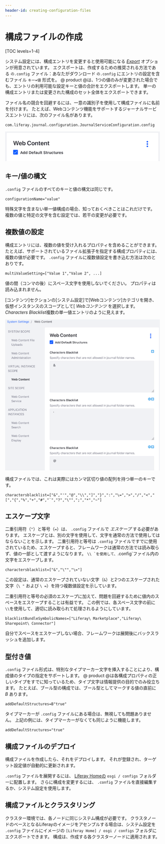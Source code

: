 ```yaml
---
header-id: creating-configuration-files
---
```


# 構成ファイルの作成

[TOC levels=1-4]

システム設定には、構成エントリを変更すると使用可能になる [*Export*](/docs/7-1/user/-/knowledge_base/u/system-settings#exporting-and-importing-configurations) オプションが用意されています。 エクスポートは、作成するための推奨される方法である `の.config` ファイル：あなたがダウンロード `の.config` にエントリの設定を含むファイル `キー=値` 形式を。 @ product @は、1つの値のみが変更された場合でも、エントリの利用可能な設定キーと値の合計をエクスポートします。 単一の構成エントリまたは変更された構成のセット全体をエクスポートできます。

ファイル名の競合を回避するには、一意の識別子を使用して構成ファイルに名前を付けます。 たとえば、Webコンテンツ機能をサポートするジャーナルサービスエントリには、次のファイル名があります。

    com.liferay.journal.configuration.JournalServiceConfiguration.config

![図1：Webコンテンツシステム設定のエントリには、バックエンドID <code>com.liferay.journal.configuration.JournalServiceConfiguration</code>ます。](../../../../images/config-web-content-entry.png)

## キー/値の構文

`.config` ファイルのすべてのキーと値の構文は同じです。

    configurationName="value"

特殊文字を含まない単一値構成の場合、知っておくべきことはこれだけです。 複数の値と特定の文字を含む設定では、若干の変更が必要です。

## 複数値の設定

構成エントリには、複数の値を受け入れるプロパティを含めることができます。 たとえば、サポートされているファイル拡張子を指定する構成プロパティには、複数の値が必要です。 `.config` ファイルに複数値設定を書き込む方法は次のとおりです。

    multiValueSetting=["Value 1","Value 2", ...]

値の間（コンマの後）にスペース文字を使用しないでください。 プロパティは読み込まれません。

[コンテンツ]セクションの[システム設定]で[Webコンテンツ]カテゴリを開き、仮想インスタンスのスコープとして[ *Webコンテンツ* を選択します。 *Characters Blacklist*複数の単一値エントリのように見えます。

![図2：Webコンテンツシステム設定のエントリには、多くの*キャラクターブラックリスト*フィールドがあります。](../../../../images/config-web-content-blacklist.png)

構成ファイルでは、これは実際にはカンマ区切り値の配列を持つ単一のキーです。

    charactersblacklist=["&","'","@","\\","]","}",":","\=",">","/","<","[","{","%","+","#","`","?","\"",";","*","~"]

## エスケープ文字

二重引用符（`"`）と等号（`=`）は、 `.config` ファイルで *エスケープ* する必要があります。 エスケープとは、別の文字を使用して、文字を通常の方法で使用してはならないことを示します。 二重引用符と等号は `.config` ファイルですでに使用されているため、エスケープすると、フレームワークは通常の方法では読み取らず、値の一部として渡すようになります。 ``\\ `を使用して、``.config`ファイル内の文字をエスケープします。

    charactersblacklist=["&","\"","\="]

この設定は、通常のエスケープされていない文字（`&`）と2つのエスケープされた文字（`\ "` および `\ =`）を持つ複数値設定を示しています。

二重引用符と等号の必須のエスケープに加えて、問題を回避するために値内のスペースをエスケープすることは有益です。 この例では、各スペース文字の前に `\\`を使用して、適切に読み取られて処理されるようにしています。

    blacklistBundleSymbolicNames=["Liferay\ Marketplace","Liferay\ Sharepoint\ Connector"]

自分でスペースをエスケープしない場合、フレームワークは展開後にバックスラッシュを追加します。

## 型付き値

`.config` ファイル形式は、特別なタイプマーカー文字を挿入することにより、構成値のタイプの指定をサポートします。 @ product @は各構成プロパティの正しいタイプをすでに知っているため、タイプ文字は情報提供の目的でのみ役立ちます。 たとえば、ブール型の構成では、ブール型としてマークする値の直前に *B* あります。

    addDefaultStructures=B"true"

タイプマーカーが `.config` ファイルにある場合は、無視しても問題ありません。 上記の例には、タイプマーカーがなくても同じように機能します。

    addDefaultStructures="true"

## 構成ファイルのデプロイ

構成ファイルを作成したら、それをデプロイします。 それが登録され、ターゲット設定値が自動的に更新されます。

`.config` ファイルを展開するには、 [Liferay Homeの](/docs/7-1/deploy/-/knowledge_base/d/installing-liferay#liferay-home) `osgi / configs` フォルダーに配置します。 さらに構成を変更するには、 `.config` ファイルを直接編集するか、システム設定を使用します。

## 構成ファイルとクラスタリング

クラスター環境では、各ノードに同じシステム構成が必要です。 クラスタノードのベースとなるLiferayのイメージをアセンブルする場合は、システム設定を `.config` ファイルにイメージの `[Liferay Home] / osgi / configs` フォルダにエクスポートできます。 構成は、作成する各クラスターノードに適用されます。
